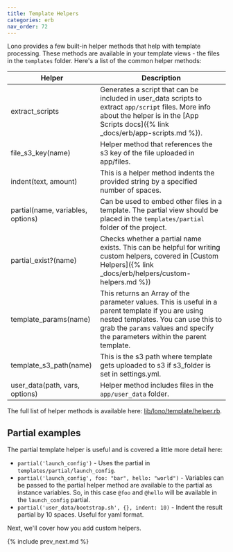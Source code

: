 ```yaml
---
title: Template Helpers
categories: erb
nav_order: 72
---
```


Lono provides a few built-in helper methods that help with template processing.  These methods are available in your template views - the files in the `templates` folder.  Here's a list of the common helper methods:

Helper  | Description
------------- | -------------
extract_scripts | Generates a script that can be included in user_data scripts to extract `app/script` files. More info about the helper is in the [App Scripts docs]({% link _docs/erb/app-scripts.md %}).
file_s3_key(name)  | Helper method that references the s3 key of the file uploaded in app/files.
indent(text, amount) | This is a helper method indents the provided string by a specified number of spaces.
partial(name, variables, options) | Can be used to embed other files in a template.  The partial view should be placed in the `templates/partial` folder of the project.
partial_exist?(name) | Checks whether a partial name exists. This can be helpful for writing custom helpers, covered in [Custom Helpers]({% link _docs/erb/helpers/custom-helpers.md %})
template_params(name) | This returns an Array of the parameter values. This is useful in a parent template if you are using nested templates.  You can use this to grab the `params` values and specify the parameters within the parent template.
template_s3_path(name) | This is the s3 path where template gets uploaded to s3 if s3_folder is set in settings.yml.
user_data(path, vars, options)  | Helper method includes files in the `app/user_data` folder.

The full list of helper methods is available here: [lib/lono/template/helper.rb](https://github.com/tongueroo/lono/blob/master/lib/lono/template/helper.rb).

## Partial examples

The partial template helper is useful and is covered a little more detail here:

* `partial('launch_config')` - Uses the partial in `templates/partial/launch_config`.
* `partial('launch_config', foo: "bar", hello: "world")` - Variables can be passed to the partial helper method are available to the partial as instance variables.  So, in this case `@foo` and `@hello` will be available in the `launch_config` partial.
* `partial('user_data/bootstrap.sh', {}, indent: 10)` - Indent the result partial by 10 spaces.  Useful for yaml format.

Next, we'll cover how you add custom helpers.

{% include prev_next.md %}

